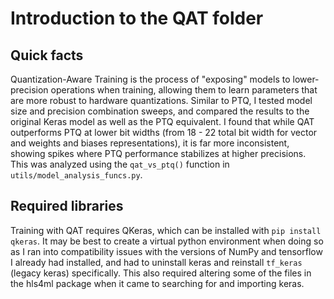 # Introduction to the QAT folder 

## Quick facts 

Quantization-Aware Training is the process of "exposing" models to lower-precision operations when training, allowing them to learn parameters that are 
more robust to hardware quantizations. Similar to PTQ, I tested model size and precision combination sweeps, and compared the results to the original 
Keras model as well as the PTQ equivalent. I found that while QAT outperforms PTQ at lower bit widths (from 18 - 22 total bit width for vector and 
weights and biases representations), it is far more inconsistent, showing spikes where PTQ performance stabilizes at higher precisions. This was analyzed 
using the ```qat_vs_ptq()``` function in ```utils/model_analysis_funcs.py```. 

## Required libraries 

Training with QAT requires QKeras, which can be installed with ```pip install qkeras```. It may be best to create a virtual python environment when 
doing so as I ran into compatibility issues with the versions of NumPy and tensorflow I already had installed, and had to uninstall keras and 
reinstall ```tf_keras``` (legacy keras) specifically. This also required altering some of the files in the hls4ml package when it came to searching for and importing keras. 

